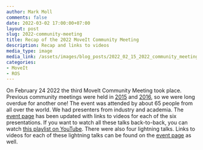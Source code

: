 ```yaml
---
author: Mark Moll
comments: false
date: 2022-03-02 17:00:00+07:00
layout: post
slug: 2022-community-meeting
title: Recap of the 2022 MoveIt Community Meeting
description: Recap and links to videos
media_type: image
media_link: /assets/images/blog_posts/2022_02_15_2022_community_meeting.png
categories:
- MoveIt
- ROS
---
```


On February 24 2022 the third MoveIt Community Meeting took place. Previous community meetings were held in [2015](/moveit!/ros/2015/09/17/moveit-community.html) and [2016](/moveit!/ros/2016/11/01/moveit-community.html), so we were long overdue for another one! The event was attended by about 65 people from all over the world. We had presenters from industry and academia. The [event page](/events/2022-moveit-community-meeting/) has been updated with links to videos for each of the six presentations. If you want to watch all these talks back-to-back, you can watch [this playlist on YouTube](https://www.youtube.com/watch?v=bMoF26C2zJk&list=PL2V08eX0CdgCdgLubnlqzQiO6mBNqFmTm). There were also four lightning talks. Links to videos for each of these lightning talks can be found on the [event page](/events/2022-moveit-community-meeting/) as well.